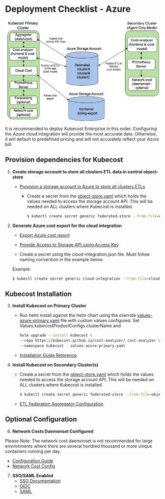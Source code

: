 # Deployment Checklist - Azure

![Kubecost Enterprise Federation Architecture](/assets/azurediagramv2.png)

It is recommended to deploy Kubecost Enterprise in this order. Configuring the Azure cloud integration will provide the most accurate data. Otherwise, it will default to predefined pricing and will not accurately reflect your Azure bill.

## Provision dependencies for Kubecost

1. **Create storage account to store all clusters ETL data in central object-store**

   - [Provision a storage account in Azure to store all clusters ETLs](https://docs.kubecost.com/install-and-configure/install/multi-cluster/long-term-storage-configuration/long-term-storage-azure)
     
     - Create a secret from the [object-store.yaml](/azure/object-store.yaml) which holds the values needed to access the storage account API. This will be needed on ALL clusters where Kubecost is installed.

       ```bash
       $ kubectl create secret generic federated-store --from-file=object-store.yaml -n kubecost
       ```

2. **Generate Azure cost export for the cloud integration**

   - [Export Azure cost report](https://docs.kubecost.com/install-and-configure/install/cloud-integration/azure-out-of-cluster#step-1-export-azure-cost-report)

   - [Provide Access to Storage API using Access Key](/azure/cloud-integration.json)

   - Create a secret using the cloud-integration.json file. Must follow naming convention in the example below.

   Example:

   ```bash
   $ kubectl create secret generic cloud-integration --from-file=cloud-integration.json -n kubecost
   ```


## Kubecost Installation
3. **Install Kubecost on Primary Cluster**  

   - Run helm install against the helm chart using the override [values-azure-primary.yaml](/azure/values-azure-primary.yaml) file with custom values configured. Set Values.kubecostProductConfigs.clusterName and 

       ```bash
       helm upgrade --install kubecost \
       --repo https://kubecost.github.io/cost-analyzer/ cost-analyzer \
       --namespace kubecost - values-azure-primary.yaml
       ```

   - [Installation Guide Reference](https://docs.kubecost.com/install-and-configure/install)  


5. **Install Kubecost on Secondary Cluster(s)**  

    - Create a secret from the [object-store.yaml](/azure/object-store.yaml) which holds the values needed to access the storage account API. This will be needed on ALL clusters where Kubecost is installed.

       ```bash
       $ kubectl create secret generic federated-store --from-file=object-store.yaml -n kubecost
       ```

   - [ETL Federation Aggregator Configuration](/azure/secondary-cluster.yaml)

## Optional Configuration
6. **Network Costs Daemonset Configured** 

Please Note: The network cost daemonset is not recommended for large environments where there are several hundred thousand or more unique containers running per day. 

   - [Configuration Guide](https://docs.kubecost.com/install-and-configure/advanced-configuration/network-costs-configuration)
   - [Network Cost Config](/azure/network-costs-enabled.yaml)

7. **SSO/SAML Enabled**
   - [SSO Documentation](https://docs.kubecost.com/install-and-configure/install/getting-started#sso-saml-rbac-oidc)
   - [OIDC](/custom/oidc-rbac.yaml)
   - [SAML](/custom/saml-rbac-enabled.yaml)
